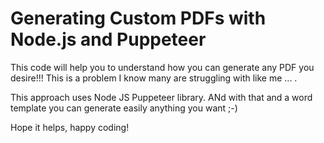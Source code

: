# Generating Custom PDFs with Node.js and Puppeteer

This code will help you to understand how you can generate any PDF you desire!!!
This is a problem I know many are struggling with like me ... .

This approach uses Node JS Puppeteer library. 
ANd with that and a word template you can generate easily anything you want ;-) 

Hope it helps, happy coding!
